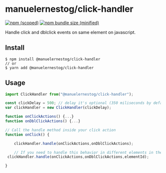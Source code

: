 # manuelernestog/click-handler

[![npm (scoped)](https://img.shields.io/npm/v/@bamblehorse/tiny.svg)](https://www.npmjs.com/package/@manuelernestog/click-handler)
[![npm bundle size (minified)](https://img.shields.io/bundlephobia/min/@bamblehorse/tiny.svg)](https://www.npmjs.com/package/@manuelernestog/click-handler)

Handle click and dblclick events on same element on javascript.

## Install

```bach
$ npm install @manuelernestog/click-handler
// or
$ yarn add @manuelernestog/click-handler
```

## Usage

```js
import ClickHandler from("@manuelernestog/click-handler");

const clickDelay = 500; // delay it's optional (350 miliseconds by default)
var clickHandler = new ClickHandler(clickDelay);

function onClickActions() {...}
function onDblClickActions() {...}

// Call the handle method inside your click action
function onClick() {

    clickHandler.handle(onClickActions,onDblClickActions);

    // If you need to handle this behavior in different elements in the same view, add the ID for isolating the state of each element
 clickHandler.handle(onClickActions,onDblClickActions,elementId);

}


```